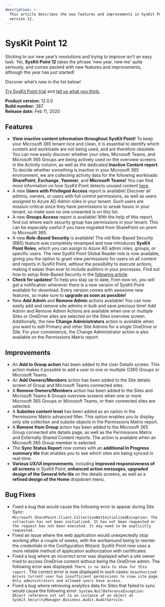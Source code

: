 ```yaml
---
description: >-
  This article describes the new features and improvements in SysKit Point
  version 12.
---
```


# SysKit Point 12

Sticking to our new year’s resolutions and trying to improve isn’t an easy task. Yet, **SysKit Point 12** takes the phrase ‘new year, new me’ quite seriously, and comes packed with new features and improvements, although the year has just started!

Discover what’s new in the list below!

[Try SysKit Point trial](https://www.syskit.com/products/point/request-a-free-trial/) and [tell us what you think.](https://www.syskit.com/company/contact-us/)

**Product version:** 12.0.0  
**Build number:** 387  
**Release date:** Feb 11, 2020

## Features

* **View inactive content information throughout SysKit Point!** To keep your Microsoft 365 tenant nice and clean, it is essential to identify which content and workloads are not being used, and are therefore obsolete. You can now easily discover whether your sites, Microsoft Teams, and Microsoft 365 Groups are being actively used on the overview screens in the Activity column, as well as the dedicated **Inactive Content report**. To decide whether something is inactive in your Microsoft 365 environment, we are collecting activity data for the following workloads: **SharePoint**, **Exchange**, **Yammer**, and **Microsoft** **Teams!** You can find more information on how SysKit Point detects unused content [here](../common-tasks/inactive-content.md).
* A new **Users with Privileged Access** report is available! Discover all admins, owners, or users with full control permissions, as well as users assigned to Azure AD Admin roles in your tenant. Such users are mission-critical since they have permissions to wreak havoc in your tenant, so make sure no one unwanted is on this list.
* A new **Groups Access** report is available! With the help of this report, find out where each security group has permissions in your tenant. This can be especially useful if you have migrated from SharePoint on-prem to Microsoft 365.
* A new **Role-Based Security** is available! The old Role-Based Security \(RBS\) feature was completely revamped and now introduces **SysKit Point Roles**, which you can assign to Azure AD admin roles, groups, or specific users. The new SysKit Point Global Reader role is now available, giving you the option to grant view permissions for users on all content and reports in SysKit Point, without the possibility to execute actions, making it easier than ever to include auditors in your processes. Find out how to setup Role-Based Security in the [following article](../installation-and-configuration/enable-role-based-access.md).
* **Check for updates!** To help you stay up to date, from now on, you will get a notification whenever there is a new version of SysKit Point available for download. Every version comes with awesome new features, so make sure to **upgrade as soon as possible!**
* New **Add Admin** and **Remove Admin** actions available! You can now easily add and remove site admins in bulk and save precious time! Add Admin and Remove Admin Actions are available when one or multiple Sites or OneDrive sites are selected on the Sites overview screen. Additionally, the new **Change Administrators** action is available when you want to edit Primary and other Site Admins for a single OneDrive or Site. For your convenience, the Change Administrator action is also available on the Permissions Matrix report.

## Improvements

* An **Add to Group action** has been added to the User Details screen. This action makes it possible to add a user to one or multiple O365 Groups or Microsoft Teams.
* An **Add Owners/Members** action has been added to the Site details screen of Group and Microsoft Teams connected sites.
* A **Remove Owners/Members** action has been added to the Sites and Microsoft Teams & Groups overview screens when one or more Microsoft 365 Groups or Microsoft Teams, or their connected sites are selected.
* A **Subsites content level** has been added as an option in the Permissions Matrix advanced filter. This option enables you to display only site collection and subsite objects in the Permissions Matrix report.
* A **Remove from Group** action has been added to the Microsoft 365 Group connected site details page, as well as the Permissions Matrix and Externally Shared Content reports. The action is available when an Microsoft 365 Group member is selected.
* The **Sync Status Report** now comes with an **additional In Progress summary tile** that enables you to see which sites are being synced in real-time.
* **Various UX/UI improvements**, including **improved responsiveness of all screens** in SysKit Point, **enhanced action messages**, **upgraded design of the General Info tile** on the details screens, as well as a **refined design of the Home** dropdown menu.

## Bug Fixes

* Fixed a bug that would cause the following error to appear during Site Sync: `Microsoft.SharePoint.Client.CollectionNotInitializedException: The collection has not been initialized. It has not been requested or the request has not been executed. It may need to be explicitly requested.`
* Fixed an issue where the web application would unexpectedly stop working after a couple of weeks, with the workaround being to reenter the credentials in the Configuration Wizard. SysKit Point now uses a more reliable method of application authorization with certificates.
* Fixed a bug where an incorrect error was displayed when a site owner tried to access OneDrive content without being the OneDrive admin. The following error was displayed: `There is no data to show for this report.` The correct error is now displayed in such cases: `Unauthorized Access Current user has insufficient permissions to view site page. Only administrators and allowed users have access.`
* Fixed a bug where retrieving analytics data for Sites that failed to sync would cause the following error: `System.NullReferenceException: Object reference not set to an instance of an object at SysKit.SecurityManager.Business.Audit.AuditService.`

